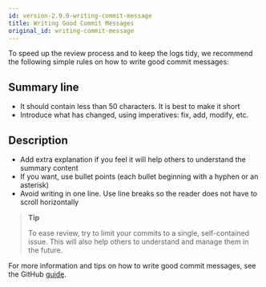 ```yaml
---
id: version-2.9.0-writing-commit-message
title: Writing Good Commit Messages
original_id: writing-commit-message
---
```


To speed up the review process and to keep the logs tidy, we recommend the following simple rules on how to write good commit messages:

## Summary line

* It should contain less than 50 characters. It is best to make it short
* Introduce what has changed, using imperatives: fix, add, modify, etc.

## Description 

* Add extra explanation if you feel it will help others to understand the summary content
* If you want, use bullet points (each bullet beginning with a hyphen or an asterisk)
* Avoid writing in one line. Use line breaks so the reader does not have to scroll horizontally

> **Tip**
>
> To ease review, try to limit your commits to a single, self-contained issue. This will also help others to understand and manage them in the future.

For more information and tips on how to write good commit messages, see the GitHub [guide](https://github.com/erlang/otp/wiki/writing-good-commit-messages).

